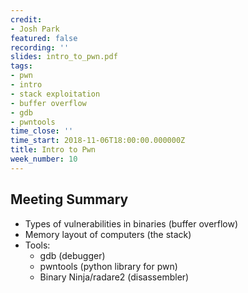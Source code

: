 ```yaml
---
credit:
- Josh Park
featured: false
recording: ''
slides: intro_to_pwn.pdf
tags:
- pwn
- intro
- stack exploitation
- buffer overflow
- gdb
- pwntools
time_close: ''
time_start: 2018-11-06T18:00:00.000000Z
title: Intro to Pwn
week_number: 10
---
```

## Meeting Summary
- Types of vulnerabilities in binaries (buffer overflow)
- Memory layout of computers (the stack)
- Tools:
  - gdb (debugger)
  - pwntools (python library for pwn)
  - Binary Ninja/radare2 (disassembler)